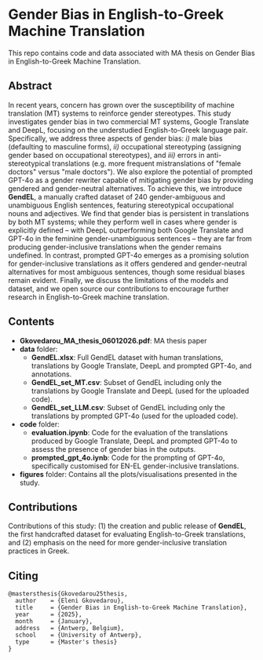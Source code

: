 # Gender Bias in English-to-Greek Machine Translation

This repo contains code and data associated with MA thesis on Gender Bias in English-to-Greek Machine Translation.


## Abstract
In recent years, concern has grown over the susceptibility of machine translation (MT) systems to reinforce gender stereotypes. This study investigates gender bias in two commercial MT systems, Google Translate and DeepL, focusing on the understudied English-to-Greek language pair. Specifically, we address three aspects of gender bias: _i)_ male bias (defaulting to masculine forms), _ii)_ occupational stereotyping (assigning gender based on occupational stereotypes), and _iii)_ errors in anti-stereotypical translations (e.g. more frequent mistranslations of "female doctors" versus "male doctors"). We also explore the potential of prompted GPT-4o as a gender rewriter capable of mitigating gender bias by providing gendered and gender-neutral alternatives. To achieve this, we introduce **GendEL**, a manually crafted dataset of 240 gender-ambiguous and unambiguous English sentences, featuring stereotypical occupational nouns and adjectives. We find that gender bias is persistent in translations by both MT systems; while they perform well in cases where gender is explicitly defined – with DeepL outperforming both Google Translate and GPT-4o in the feminine gender-unambiguous sentences – they are far from producing gender-inclusive translations when the gender remains undefined. In contrast, prompted GPT-4o emerges as a promising solution for gender-inclusive translations as it offers gendered and gender-neutral alternatives for most ambiguous sentences, though some residual biases remain evident. Finally, we discuss the limitations of the models and dataset, and we open source our contributions to encourage further research in English-to-Greek machine translation.


## Contents
* **Gkovedarou_MA_thesis_06012026.pdf**: MA thesis paper
* **data** folder:
    - **GendEL.xlsx**: Full GendEL dataset with human translations, translations by Google Translate, DeepL and prompted GPT-4o, and annotations.
    - **GendEL_set_MT.csv**: Subset of GendEL including only the translations by Google Translate and DeepL (used for the uploaded code).
    - **GendEL_set_LLM.csv**: Subset of GendEL including only the translations by prompted GPT-4o (used for the uploaded code). 
* **code** folder:
    - **evaluation.ipynb**: Code for the evaluation of the translations produced by Google Translate, DeepL and prompted GPT-4o to assess the presence of gender bias in the outputs.
    - **prompted_gpt_4o.iynb**: Code for the prompting of GPT-4o, specifically customised for EN-EL gender-inclusive translations.
* **figures** folder: Contains all the plots/visualisations presented in the study.


## Contributions
Contributions of this study: (1) the creation and public release of **GendEL**, the first handcrafted dataset for evaluating English-to-Greek translations, and (2) emphasis on the need for more gender-inclusive translation practices in Greek.


## Citing
```
@mastersthesis{Gkovedarou25thesis,
  author    = {Eleni Gkovedarou},
  title     = {Gender Bias in English-to-Greek Machine Translation},
  year      = {2025},
  month     = {January},
  address   = {Antwerp, Belgium},
  school    = {University of Antwerp},
  type      = {Master's thesis}
}
```
